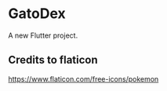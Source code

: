 # GatoDex

A new Flutter project.

## Credits to flaticon
https://www.flaticon.com/free-icons/pokemon